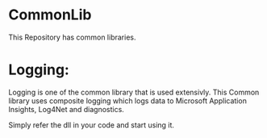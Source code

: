 # CommonLib

This Repository has common libraries.

# Logging:
Logging is one of the common library that is used extensivly. This Common library uses composite logging which logs data to Microsoft Application Insights, Log4Net and diagnostics.

Simply refer the dll in your code and start using it.
